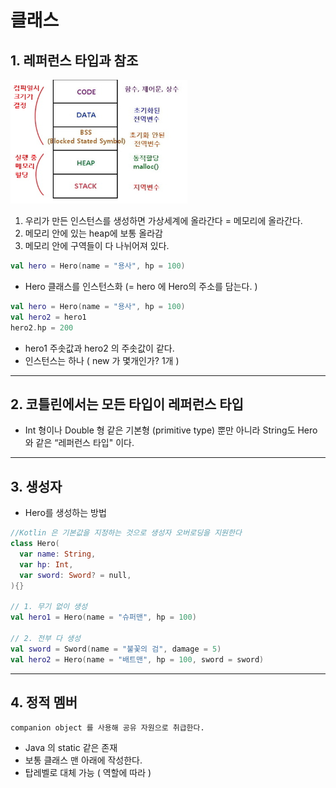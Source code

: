 # 클래스

## 1. 레퍼런스 타입과 참조
![img.png](img.png)
 
1. 우리가 만든 인스턴스를 생성하면 가상세계에 올라간다 = 메모리에 올라간다.
2. 메모리 안에 있는 heap에 보통 올라감
3. 메모리 안에 구역들이 다 나뉘어져 있다.

```kotlin
val hero = Hero(name = "용사", hp = 100)
```
- Hero 클래스를 인스턴스화 (= hero 에 Hero의 주소를 담는다. )

```kotlin
val hero = Hero(name = "용사", hp = 100)
val hero2 = hero1
hero2.hp = 200
```
 - hero1 주솟값과 hero2 의 주솟값이 같다. 
 - 인스턴스는 하나 ( new 가 몇개인가? 1개 )

----------

## 2. 코틀린에서는 모든 타입이 레퍼런스 타입
- Int 형이나 Double 형 같은 기본형 (primitive type) 뿐만 아니라 String도
Hero 와 같은 “레퍼런스 타입" 이다.

----------

## 3. 생성자
- Hero를 생성하는 방법
```kotlin
//Kotlin 은 기본값을 지정하는 것으로 생성자 오버로딩을 지원한다
class Hero(
  var name: String,
  var hp: Int,
  var sword: Sword? = null,
){}

// 1. 무기 없이 생성 
val hero1 = Hero(name = "슈퍼맨", hp = 100)

// 2. 전부 다 생성
val sword = Sword(name = "불꽃의 검", damage = 5)
val hero2 = Hero(name = "배트맨", hp = 100, sword = sword)
```

----------

## 4. 정적 멤버
    companion object 를 사용해 공유 자원으로 취급한다.
 - Java 의 static 같은 존재
 - 보통 클래스 맨 아래에 작성한다.
 - 탑레벨로 대체 가능 ( 역할에 따라 )